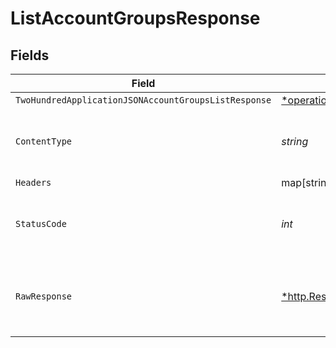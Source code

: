 # ListAccountGroupsResponse


## Fields

| Field                                                                                                                           | Type                                                                                                                            | Required                                                                                                                        | Description                                                                                                                     |
| ------------------------------------------------------------------------------------------------------------------------------- | ------------------------------------------------------------------------------------------------------------------------------- | ------------------------------------------------------------------------------------------------------------------------------- | ------------------------------------------------------------------------------------------------------------------------------- |
| `TwoHundredApplicationJSONAccountGroupsListResponse`                                                                            | [*operations.ListAccountGroupsAccountGroupsListResponse](../../models/operations/listaccountgroupsaccountgroupslistresponse.md) | :heavy_minus_sign:                                                                                                              | OK                                                                                                                              |
| `ContentType`                                                                                                                   | *string*                                                                                                                        | :heavy_check_mark:                                                                                                              | HTTP response content type for this operation                                                                                   |
| `Headers`                                                                                                                       | map[string][]*string*                                                                                                           | :heavy_minus_sign:                                                                                                              | N/A                                                                                                                             |
| `StatusCode`                                                                                                                    | *int*                                                                                                                           | :heavy_check_mark:                                                                                                              | HTTP response status code for this operation                                                                                    |
| `RawResponse`                                                                                                                   | [*http.Response](https://pkg.go.dev/net/http#Response)                                                                          | :heavy_minus_sign:                                                                                                              | Raw HTTP response; suitable for custom response parsing                                                                         |